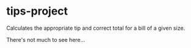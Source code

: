 # tips-project

Calculates the appropriate tip and correct total for a bill of a given size.

There's not much to see here...
